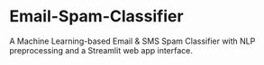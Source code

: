 # Email-Spam-Classifier
A Machine Learning-based Email &amp; SMS Spam Classifier with NLP preprocessing and a Streamlit web app interface.

